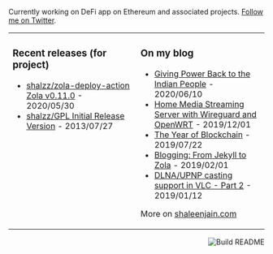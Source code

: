 Currently working on DeFi app on Ethereum and associated projects. [Follow me on Twitter](https://twitter.com/shalzzj).

<table><tr><td valign="top" style="width: 50%;">

### Recent releases (for project)
<!-- recent_releases starts -->
* [shalzz/zola-deploy-action Zola v0.11.0](https://github.com/shalzz/zola-deploy-action/releases/tag/v0.11.0) - 2020/05/30
* [shalzz/GPL Initial Release Version](https://github.com/shalzz/GPL/releases/tag/v1.00) - 2013/07/27
<!-- recent_releases ends -->
</td><td valign="top" style="width: 50%;">

### On my blog
<!-- blog starts -->
* [Giving Power Back to the Indian People](https://shaleenjain.com/blog/federal-system-india/) - 2020/06/10
* [Home Media Streaming Server with Wireguard and OpenWRT](https://shaleenjain.com/blog/streaming-server/) - 2019/12/01
* [The Year of Blockchain](https://shaleenjain.com/blog/the-year-of-blockchain/) - 2019/07/22
* [Blogging: From Jekyll to Zola](https://shaleenjain.com/blog/switching-blog-to-zola/) - 2019/02/01
* [DLNA/UPNP casting support in VLC - Part 2](https://shaleenjain.com/blog/vlc-dlna-support-2/) - 2019/01/12
<!-- blog ends -->
More on [shaleenjain.com](https://shaleenjain.com/)
</td></tr></table>

<a href="https://github.com/shalzz/shalzz/actions"><img src="https://github.com/shalzz/shalzz/workflows/Build%20README/badge.svg" align="right" alt="Build README"></a>
